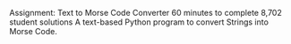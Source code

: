 Assignment: Text to Morse Code Converter
60 minutes to complete
8,702 student solutions
A text-based Python program to convert Strings into Morse Code.